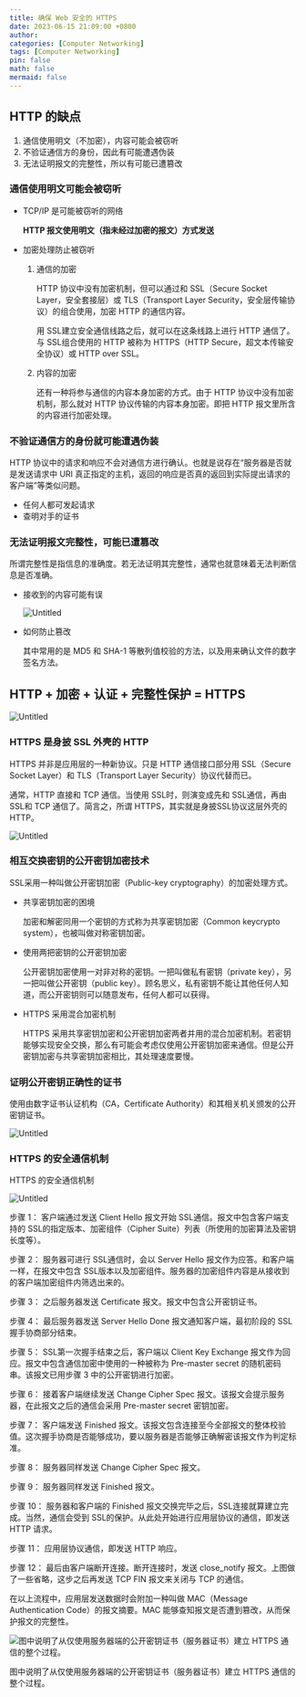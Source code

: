 ```yaml
---
title: 确保 Web 安全的 HTTPS
date: 2023-06-15 21:09:00 +0800
author: 
categories: [Computer Networking]
tags: [Computer Networking]
pin: false
math: false
mermaid: false
---
```


## HTTP 的缺点

1. 通信使用明文（不加密），内容可能会被窃听
2. 不验证通信方的身份，因此有可能遭遇伪装
3. 无法证明报文的完整性，所以有可能已遭篡改

### 通信使用明文可能会被窃听

- TCP/IP 是可能被窃听的网络
    
    **HTTP 报文使用明文（指未经过加密的报文）方式发送**
    
- 加密处理防止被窃听
    1. 通信的加密
        
        HTTP 协议中没有加密机制，但可以通过和 SSL（Secure Socket Layer，安全套接层）或
        TLS（Transport Layer Security，安全层传输协议）的组合使用，加密 HTTP 的通信内容。
        
        用 SSL建立安全通信线路之后，就可以在这条线路上进行 HTTP 通信了。与 SSL组合使用的 HTTP 被称为 HTTPS（HTTP Secure，超文本传输安全协议）或 HTTP over SSL。
        
    2. 内容的加密
        
        还有一种将参与通信的内容本身加密的方式。由于 HTTP 协议中没有加密机制，那么就对 HTTP 协议传输的内容本身加密。即把 HTTP 报文里所含的内容进行加密处理。
        

### 不验证通信方的身份就可能遭遇伪装

HTTP 协议中的请求和响应不会对通信方进行确认。也就是说存在“服务器是否就是发送请求中 URI 真正指定的主机，返回的响应是否真的返回到实际提出请求的客户端”等类似问题。

- 任何人都可发起请求
- 查明对手的证书

### 无法证明报文完整性，可能已遭篡改

所谓完整性是指信息的准确度。若无法证明其完整性，通常也就意味着无法判断信息是否准确。

- 接收到的内容可能有误
    
    ![Untitled](https://s3-us-west-2.amazonaws.com/secure.notion-static.com/c52dffd0-dcc3-40c3-ad32-f12756bf91ac/Untitled.png)
    
- 如何防止篡改
    
    其中常用的是 MD5 和 SHA-1 等散列值校验的方法，以及用来确认文件的数字签名方法。
    

## HTTP + 加密 + 认证 + 完整性保护 = HTTPS

![Untitled](https://s3-us-west-2.amazonaws.com/secure.notion-static.com/15ac419e-f23e-4ad3-9e50-b378348d6726/Untitled.png)

### HTTPS 是身披 SSL 外壳的 HTTP

HTTPS 并非是应用层的一种新协议。只是 HTTP 通信接口部分用 SSL（Secure Socket Layer）和 TLS（Transport Layer Security）协议代替而已。

通常，HTTP 直接和 TCP 通信。当使用 SSL时，则演变成先和 SSL通信，再由 SSL和 TCP 通信了。简言之，所谓 HTTPS，其实就是身披SSL协议这层外壳的 HTTP。

![Untitled](https://s3-us-west-2.amazonaws.com/secure.notion-static.com/71d712f5-8694-46a9-9b90-315122f3e7d4/Untitled.png)

### 相互交换密钥的公开密钥加密技术

SSL采用一种叫做公开密钥加密（Public-key cryptography）的加密处理方式。

- 共享密钥加密的困境
    
    加密和解密同用一个密钥的方式称为共享密钥加密（Common keycrypto system），也被叫做对称密钥加密。
    
- 使用两把密钥的公开密钥加密
    
    公开密钥加密使用一对非对称的密钥。一把叫做私有密钥（private key），另一把叫做公开密钥（public key）。顾名思义，私有密钥不能让其他任何人知道，而公开密钥则可以随意发布，任何人都可以获得。
    
- HTTPS 采用混合加密机制
    
    HTTPS 采用共享密钥加密和公开密钥加密两者并用的混合加密机制。若密钥能够实现安全交换，那么有可能会考虑仅使用公开密钥加密来通信。但是公开密钥加密与共享密钥加密相比，其处理速度要慢。
    

### 证明公开密钥正确性的证书

使用由数字证书认证机构（CA，Certificate Authority）和其相关机关颁发的公开密钥证书。

![Untitled](https://s3-us-west-2.amazonaws.com/secure.notion-static.com/209effc5-2f60-45ce-8993-8ed5a1021257/Untitled.png)

### HTTPS 的安全通信机制

HTTPS 的安全通信机制

![Untitled](https://s3-us-west-2.amazonaws.com/secure.notion-static.com/cfb77b92-ee84-45d2-9699-2a8485cddfef/Untitled.png)

步骤 1： 客户端通过发送 Client Hello 报文开始 SSL通信。报文中包含客户端支持的 SSL的指定版本、加密组件（Cipher Suite）列表（所使用的加密算法及密钥长度等）。

步骤 2： 服务器可进行 SSL通信时，会以 Server Hello 报文作为应答。和客户端一样，在报文中包含 SSL版本以及加密组件。服务器的加密组件内容是从接收到的客户端加密组件内筛选出来的。

步骤 3： 之后服务器发送 Certificate 报文。报文中包含公开密钥证书。

步骤 4： 最后服务器发送 Server Hello Done 报文通知客户端，最初阶段的 SSL握手协商部分结束。

步骤 5： SSL第一次握手结束之后，客户端以 Client Key Exchange 报文作为回应。报文中包含通信加密中使用的一种被称为 Pre-master secret 的随机密码串。该报文已用步骤 3 中的公开密钥进行加密。

步骤 6： 接着客户端继续发送 Change Cipher Spec 报文。该报文会提示服务器，在此报文之后的通信会采用 Pre-master secret 密钥加密。

步骤 7： 客户端发送 Finished 报文。该报文包含连接至今全部报文的整体校验值。这次握手协商是否能够成功，要以服务器是否能够正确解密该报文作为判定标准。

步骤 8： 服务器同样发送 Change Cipher Spec 报文。

步骤 9： 服务器同样发送 Finished 报文。

步骤 10： 服务器和客户端的 Finished 报文交换完毕之后，SSL连接就算建立完成。当然，通信会受到 SSL的保护。从此处开始进行应用层协议的通信，即发送 HTTP 请求。

步骤 11： 应用层协议通信，即发送 HTTP 响应。

步骤 12： 最后由客户端断开连接。断开连接时，发送 close_notify 报文。上图做了一些省略，这步之后再发送 TCP FIN 报文来关闭与 TCP 的通信。

在以上流程中，应用层发送数据时会附加一种叫做 MAC（Message Authentication Code）的报文摘要。MAC 能够查知报文是否遭到篡改，从而保护报文的完整性。

![图中说明了从仅使用服务器端的公开密钥证书（服务器证书）建立 HTTPS 通信的整个过程。](https://s3-us-west-2.amazonaws.com/secure.notion-static.com/389da85d-3c3e-4674-8f66-d3c857084704/Untitled.png)

图中说明了从仅使用服务器端的公开密钥证书（服务器证书）建立 HTTPS 通信的整个过程。